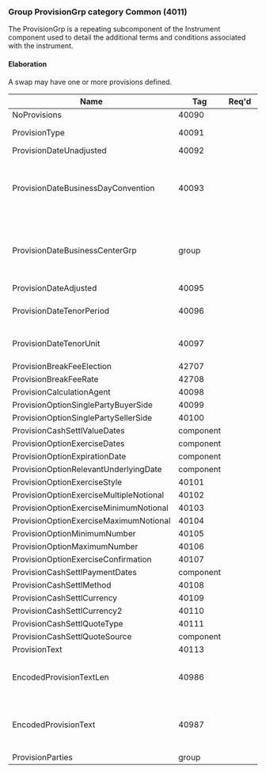 ### Group ProvisionGrp category Common (4011)

The ProvisionGrp is a repeating subcomponent of the Instrument component used to detail the additional terms and conditions associated with the instrument.

#### Elaboration

A swap may have one or more provisions defined.

| Name                                    | Tag       | Req'd | Documentation                                                                                                                               |
|-----------------------------------------|-----------|----------|-------------------------------------------------------------------------------------------------------------------------------|
| NoProvisions                            | 40090     |       |                                                                                                                                |
| ProvisionType                           | 40091     |       | Required if NoProvisions(40090) > 0.                                                                                                                               |
| ProvisionDateUnadjusted                 | 40092     |       |                                                                                                                                |
| ProvisionDateBusinessDayConvention      | 40093     |       | When specified, this overrides the business day convention defined in the DateAdjustment component in Instrument. The specified value would be specific to this instance of the instrument provisions. |
| ProvisionDateBusinessCenterGrp          | group     |       | When specified, this overrides the business centers defined in the DateAdjustment component in Instrument. The specified values would be specific to this instance of the instrument provisions.       |
| ProvisionDateAdjusted                   | 40095     |       |                                                                                                                                |
| ProvisionDateTenorPeriod                | 40096     |       | Conditionally required when ProvisionDateTenorUnit(40097) is specified.                                                                                                                               |
| ProvisionDateTenorUnit                  | 40097     |       | Conditionally required when ProvisionDateTenorPeriod(40096) is specified.                                                                                                                              |
| ProvisionBreakFeeElection               | 42707     |       |                                                                                                                                |
| ProvisionBreakFeeRate                   | 42708     |       |                                                                                                                                |
| ProvisionCalculationAgent               | 40098     |       |                                                                                                                                |
| ProvisionOptionSinglePartyBuyerSide     | 40099     |       |                                                                                                                                |
| ProvisionOptionSinglePartySellerSide    | 40100     |       |                                                                                                                                |
| ProvisionCashSettlValueDates            | component |       |                                                                                                                                |
| ProvisionOptionExerciseDates            | component |       |                                                                                                                                |
| ProvisionOptionExpirationDate           | component |       |                                                                                                                                |
| ProvisionOptionRelevantUnderlyingDate   | component |       |                                                                                                                                |
| ProvisionOptionExerciseStyle            | 40101     |       |                                                                                                                                |
| ProvisionOptionExerciseMultipleNotional | 40102     |       |                                                                                                                                |
| ProvisionOptionExerciseMinimumNotional  | 40103     |       |                                                                                                                                |
| ProvisionOptionExerciseMaximumNotional  | 40104     |       |                                                                                                                                |
| ProvisionOptionMinimumNumber            | 40105     |       |                                                                                                                                |
| ProvisionOptionMaximumNumber            | 40106     |       |                                                                                                                                |
| ProvisionOptionExerciseConfirmation     | 40107     |       |                                                                                                                                |
| ProvisionCashSettlPaymentDates          | component |       |                                                                                                                                |
| ProvisionCashSettlMethod                | 40108     |       |                                                                                                                                |
| ProvisionCashSettlCurrency              | 40109     |       |                                                                                                                                |
| ProvisionCashSettlCurrency2             | 40110     |       |                                                                                                                                |
| ProvisionCashSettlQuoteType             | 40111     |       |                                                                                                                                |
| ProvisionCashSettlQuoteSource           | component |       |                                                                                                                                |
| ProvisionText                           | 40113     |       |                                                                                                                                |
| EncodedProvisionTextLen                 | 40986     |       | Must be set if EncodedProvisionText(40987) field is specified and must immediately precede it.                                                                                                         |
| EncodedProvisionText                    | 40987     |       | Encoded (non-ASCII characters) representation of the ProvisionText(40113) field in the encoded format specified via the MessageEncoding(347) field.                                                    |
| ProvisionParties                        | group     |       |                                                                                                                                |

